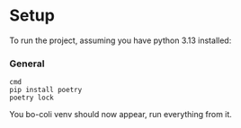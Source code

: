 
# Setup
To run the project, assuming you have python 3.13 installed:

### General
```
cmd
pip install poetry
poetry lock
```

You bo-coli venv should now appear, run everything from it.